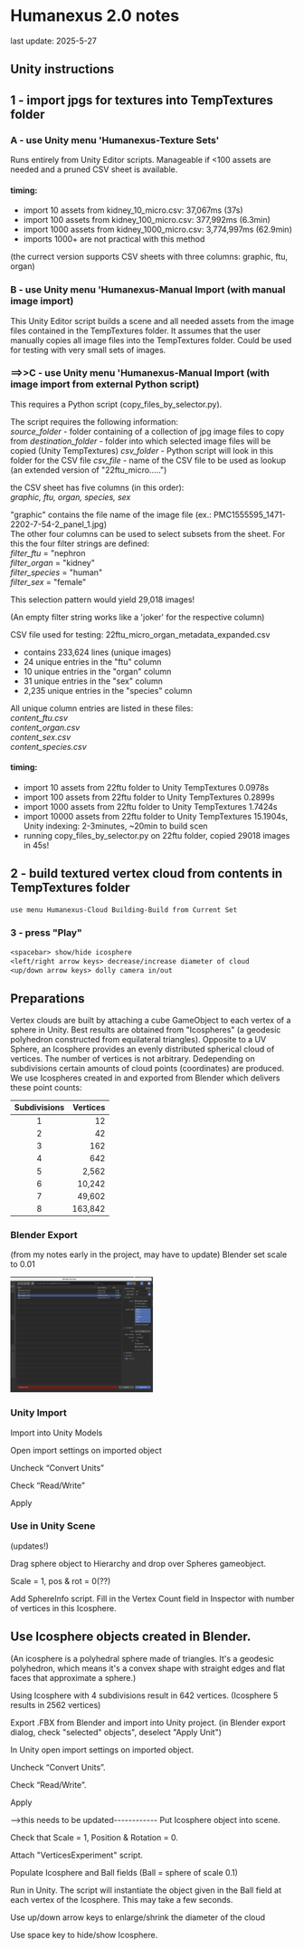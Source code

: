# Humanexus 2.0 notes
last update: 2025-5-27

## Unity instructions
## 1 - import jpgs for textures into TempTextures folder

### A - use Unity menu 'Humanexus-Texture Sets'
Runs entirely from Unity Editor scripts. Manageable if <100 assets are needed and a pruned CSV sheet is available.

#### timing:
- import 10 assets from kidney_10_micro.csv: 37,067ms (37s)
- import 100 assets from kidney_100_micro.csv: 377,992ms (6.3min)
- import 1000 assets from kidney_1000_micro.csv: 3,774,997ms (62.9min)
- imports 1000+ are not practical with this method

(the currect version supports CSV sheets with three columns: graphic, ftu, organ)

### B - use Unity menu 'Humanexus-Manual Import (with manual image import)
This Unity Editor script builds a scene and all needed assets from the image files contained in the TempTextures folder. It assumes that the user manually copies all image files into the TempTextures folder. Could be used for testing with very small sets of images. 

### ==>>C - use Unity menu 'Humanexus-Manual Import (with image import from external Python script)
This requires a Python script (copy_files_by_selector.py).

The script requires the following information:<br>
*source_folder* - folder containing of a collection of jpg image files to copy from
*destination_folder* - folder into which selected image files will be copied (Unity TempTextures)
*csv_folder* - Python script will look in this folder for the CSV file
*csv_file* - name of the CSV file to be used as lookup (an extended version of "22ftu_micro.....")

the CSV sheet has five columns (in this order):<br>
*graphic, ftu, organ, species, sex*

"graphic" contains the file name of the image file (ex.: PMC1555595_1471-2202-7-54-2_panel_1.jpg)<br>
The other four columns can be used to select subsets from the sheet. For this the four filter strings are defined:<br>
*filter_ftu* = "nephron <br>
*filter_organ* = "kidney"<br>
*filter_species* = "human"<br>
*filter_sex* = "female"

This selection pattern would yield 29,018 images!

(An empty filter string works like a 'joker' for the respective column)

CSV file used for testing: 22ftu_micro_organ_metadata_expanded.csv<br>
- contains 233,624 lines (unique images)
- 24 unique entries in the "ftu" column
- 10 unique entries in the "organ" column
- 31 unique entries in the "sex" column
- 2,235 unique entries in the "species" column

All unique column entries are listed in these files:<br>
*content_ftu.csv*<br>
*content_organ.csv*<br>
*content_sex.csv*<br>
*content_species.csv*

#### timing:
- import 10 assets from 22ftu folder to Unity TempTextures 0.0978s
- import 100 assets from 22ftu folder to Unity TempTextures 0.2899s
- import 1000 assets from 22ftu folder to Unity TempTextures  1.7424s
- import 10000 assets from 22ftu folder to Unity TempTextures  15.1904s, Unity indexing: 2-3minutes, ~20min to build scen
- running copy_files_by_selector.py on 22ftu folder, copied 29018 images in 45s!


## 2 - build textured vertex cloud from contents in TempTextures folder
    use menu Humanexus-Cloud Building-Build from Current Set


### 3 - press "Play"
    <spacebar> show/hide icosphere
    <left/right arrow keys> decrease/increase diameter of cloud
    <up/down arrow keys> dolly camera in/out








## Preparations

Vertex clouds are built by attaching a cube GameObject to each vertex of a sphere in Unity. Best results are obtained from "Icospheres" (a geodesic polyhedron constructed from equilateral triangles). Opposite to a UV Sphere, an Icosphere provides an evenly distributed spherical cloud of vertices. The number of vertices is not arbitrary. Dedepending on subdivisions certain amounts of cloud points (coordinates) are produced. We use Icospheres created in and exported from Blender which delivers these point counts:

| Subdivisions | Vertices |
|:------------:|---------:|
| 1            | 12       |
| 2            | 42       |
| 3            | 162      |
| 4            | 642      |
| 5            | 2,562    |
| 6            | 10,242   |
| 7            | 49,602   |
| 8            | 163,842  |

### Blender Export
(from my notes early in the project, may have to update)
Blender set scale to 0.01

<img src="./images/Blender_icosphere_export.jpg" alt="isolated" width="50%"/>

### Unity Import

Import into Unity Models

Open import settings on imported object

Uncheck “Convert Units”

Check “Read/Write”

Apply

### Use in Unity Scene

(updates!)

Drag sphere object to Hierarchy and drop over Spheres gameobject.

Scale = 1, pos & rot = 0(??)

Add SphereInfo script. Fill in the Vertex Count field in Inspector with number of vertices in this Icosphere.



## Use Icosphere objects created in Blender.
(An icosphere is a polyhedral sphere made of triangles. It's a geodesic polyhedron, which means it's a convex shape with straight edges and flat faces that approximate a sphere.)

Using Icosphere with 4 subdivisions result in 642 vertices. (Icosphere 5 results in 2562 vertices)

Export .FBX from Blender and import into Unity project. (in Blender export dialog, check "selected" objects", deselect "Apply Unit")

In Unity open import settings on imported object.

Uncheck “Convert Units”.

Check “Read/Write”.

Apply

-->this needs to be updated------------
Put Icosphere object into scene.

Check that Scale = 1, Position & Rotation = 0.

Attach "VerticesExperiment" script.

Populate Icosphere and Ball fields (Ball = sphere of scale 0.1)

Run in Unity. The script will instantiate the object given in the Ball field at each vertex of the Icosphere. This may take a few seconds.

Use up/down arrow keys to enlarge/shrink the diameter of the cloud

Use space key to hide/show Icosphere.
